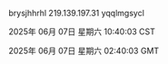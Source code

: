 brysjhhrhl 219.139.197.31 yqqlmgsycl

2025年 06月 07日 星期六 10:40:03 CST

2025年 06月 07日 星期六 02:40:03 GMT
